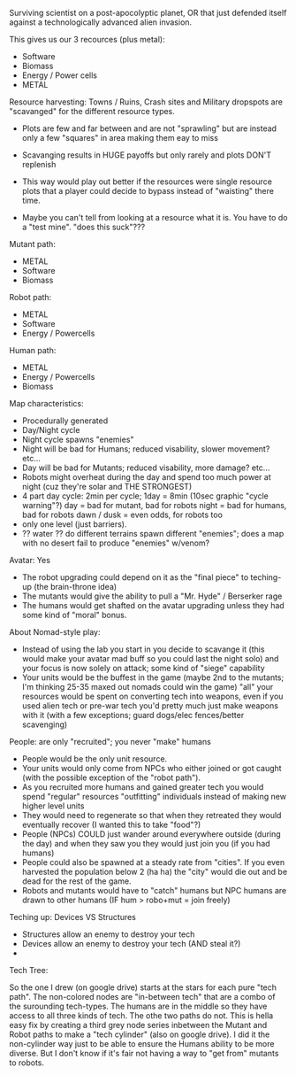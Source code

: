 Surviving scientist on a post-apocolyptic planet, 
OR that just defended itself against a technologically advanced alien invasion.

This gives us our 3 recources (plus metal):

  * Software
  * Biomass
  * Energy / Power cells
  * METAL

Resource harvesting:
Towns / Ruins, Crash sites and Military dropspots are "scavanged" for the different resource types.
  
  * Plots are few and far between and are not "sprawling" but are instead only a few "squares" in area making them eay to miss
  * Scavanging results in HUGE payoffs but only rarely and plots DON'T replenish
  * This way would play out better if the resources were single resource plots that a player could decide 
    to bypass instead of "waisting" there time. 

  * Maybe you can't tell from looking at a resource what it is.  You have to do a "test mine".  "does this suck"???

Mutant path:
  
  * METAL
  * Software
  * Biomass

Robot path:

  * METAL
  * Software
  * Energy / Powercells

Human path:
  
  * METAL
  * Energy / Powercells
  * Biomass

Map characteristics:

  * Procedurally generated
  * Day/Night cycle
  * Night cycle spawns "enemies"
  * Night will be bad for Humans; reduced visability, slower movement? etc...
  * Day will be bad for Mutants; reduced visability, more damage? etc...
  * Robots might overheat during the day and spend too much power at night (cuz they're solar and THE STRONGEST)
  * 4 part day cycle: 2min per cycle; 1day = 8min (10sec graphic "cycle warning"?)
      day = bad for mutant, bad for robots
      night = bad for humans, bad for robots
      dawn / dusk = even odds, for robots too
  * only one level (just barriers). 
  * ?? water ??  do different terrains spawn different "enemies"; does a map with no desert fail to produce "enemies" w/venom?

Avatar: Yes

  * The robot upgrading could depend on it as the "final piece" to teching-up (the brain-throne idea)
  * The mutants would give the ability to pull a "Mr. Hyde" / Berserker rage
  * The humans would get shafted on the avatar upgrading unless they had some kind of "moral" bonus.

About Nomad-style play:

  * Instead of using the lab you start in you decide to scavange it (this would make your avatar mad buff so you could last the night solo)
    and your focus is now solely on attack; some kind of "siege" capability
  * Your units would be the buffest in the game (maybe 2nd to the mutants; I'm thinking 25-35 maxed out nomads could win the game)
    "all" your resources would be spent on converting tech into weapons, even if you used alien tech or pre-war tech 
    you'd pretty much just make weapons with it (with a few exceptions; guard dogs/elec fences/better scavenging)

People: are only "recruited"; you never "make" humans

  * People would be the only unit resource.
  * Your units would only come from NPCs who either joined or got caught (with the possible exception of the "robot path").
  * As you recruited more humans and gained greater tech you would spend "regular" resources "outfitting" individuals instead of making new higher level units
  * They would need to regenerate so that when they retreated they would eventually recover (I wanted this to take "food"?)
  * People (NPCs) COULD just wander around everywhere outside (during the day) and when they saw you they would just join you (if you had humans)
  * People could also be spawned at a steady rate from "cities".  If you even harvested the population below 2 (ha ha) the "city" 
    would die out and be dead for the rest of the game.
  * Robots and mutants would have to "catch" humans but NPC humans are drawn to other humans (IF hum > robo+mut = join freely)

Teching up:
Devices VS Structures

  * Structures allow an enemy to destroy your tech
  * Devices allow an enemy to destroy your tech (AND steal it?)
  *

Tech Tree:

  So the one I drew (on google drive) starts at the stars for each pure "tech path".  The non-colored nodes are 
  "in-between tech" that are a combo of the surounding tech-types.  The humans are in the middle so they have 
  access to all three kinds of tech.  The othe two paths do not.  This is hella easy fix by creating a third grey node series 
  inbetween the Mutant and Robot paths to make a "tech cylinder" (also on google drive).  I did it the non-cylinder way just to be able to ensure the
  Humans ability to be more diverse. But I don't know if it's fair not having a way to "get from" mutants to robots.
  
  
  
  

  



